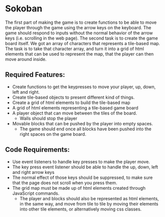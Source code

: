 # Sokoban

The first part of making the game is to create functions to be able to move the player through the game using the arrow keys on the keyboard. The game should respond to inputs without the normal behavior of the arrow keys (i.e. scrolling in the web page).
The second task is to create the game board itself. We got an array of characters that represents a tile-based map. The task is to take that character array, and turn it into a grid of html elements that can be used to represent the map, that the player can then move around inside.

## Required Features:
- Create functions to get the keypresses to move your player, up, down, left and right.
- Create tile-based objects to present different kind of things.
- Create a grid of html elements to build the tile-based map
- A grid of html elements representing a tile-based game board
- A player object that can move between the tiles of the board.
    - Walls should stop the player
- Movable blocks that can be pushed by the player into empty spaces.
    - The game should end once all blocks have been pushed into the right spaces on the game board.


## Code Requirements:
- Use event listeners to handle key presses to make the player move.
- The key press event listener should be able to handle the up, down, left and right arrow keys
- The normal effect of those keys should be suppressed, to make sure that the page does not scroll when you press them.
- The grid map must be made up of html elements created through JavaScript commands.
    - The player and blocks should also be represented as html elements, in the same way, and move from tile to tile by moving their elements into other tile elements, or alternatively moving css classes.